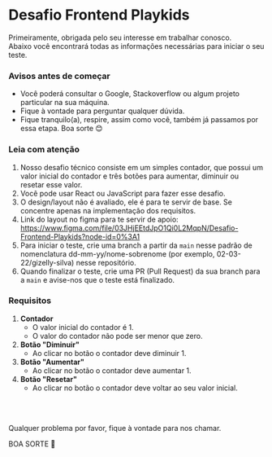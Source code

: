 #  Desafio Frontend Playkids

Primeiramente, obrigada pelo seu interesse em trabalhar conosco.\
Abaixo você encontrará todas as informações necessárias para iniciar o seu teste.

### Avisos antes de começar 
- Você poderá consultar o Google, Stackoverflow ou algum projeto particular na sua máquina.
- Fique à vontade para perguntar qualquer dúvida.
- Fique tranquilo(a), respire, assim como você, também já passamos por essa etapa. Boa sorte 😊


### Leia com atenção
1. Nosso desafio técnico consiste em um simples contador, que possui um valor inicial do contador e três botões para aumentar, diminuir ou resetar esse valor.
2. Você pode usar React ou JavaScript para fazer esse desafio.
3. O design/layout não é avaliado, ele é para te servir de base. Se concentre apenas na implementação dos requisitos.
4. Link do layout no figma para te servir de apoio: https://www.figma.com/file/03JHjEEtdJpO1Qi0L2MqpN/Desafio-Frontend-Playkids?node-id=0%3A1
5. Para iniciar o teste, crie uma branch a partir da `main` nesse padrão de nomenclatura dd-mm-yy/nome-sobrenome (por exemplo, 02-03-22/gizelly-silva) nesse repositório.
6. Quando finalizar o teste, crie uma PR (Pull Request) da sua branch para a `main` e avise-nos que o teste está finalizado.

### Requisitos
1. __Contador__
   - O valor inicial do contador é 1.
   - O valor do contador não pode ser menor que zero.
2. __Botão "Diminuir"__
   - Ao clicar no botão o contador deve diminuir 1.
3. __Botão "Aumentar"__
   - Ao clicar no botão o contador deve aumentar 1.
4. __Botão "Resetar"__
   - Ao clicar no botão o contador deve voltar ao seu valor inicial.

<br><br>

Qualquer problema por favor, fique à vontade para nos chamar. 

BOA SORTE 💜
